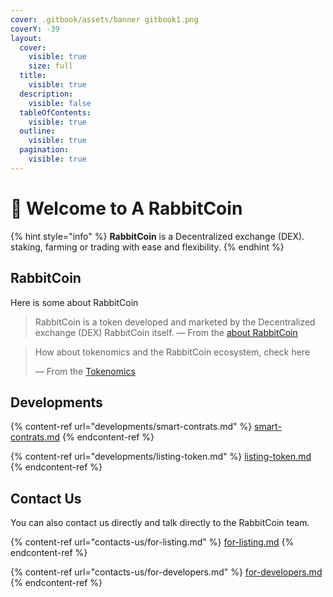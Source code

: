 ```yaml
---
cover: .gitbook/assets/banner gitbook1.png
coverY: -39
layout:
  cover:
    visible: true
    size: full
  title:
    visible: true
  description:
    visible: false
  tableOfContents:
    visible: true
  outline:
    visible: true
  pagination:
    visible: true
---
```


# 👋 Welcome to A RabbitCoin

{% hint style="info" %}
**RabbitCoin** is a Decentralized exchange (DEX). staking, farming or trading with ease and flexibility.
{% endhint %}

## RabbitCoin

Here is some about RabbitCoin

> RabbitCoin is a token developed and marketed by the Decentralized exchange (DEX) RabbitCoin itself. — From the [about RabbitCoin](rabbitcoin/about-me.md)

> How about tokenomics and the RabbitCoin ecosystem, check here
>
> — From the [Tokenomics](rabbitcoin/tokenomics.md)

## Developments

{% content-ref url="developments/smart-contrats.md" %}
[smart-contrats.md](developments/smart-contrats.md)
{% endcontent-ref %}

{% content-ref url="developments/listing-token.md" %}
[listing-token.md](developments/listing-token.md)
{% endcontent-ref %}

## Contact Us

You can also contact us directly and talk directly to the RabbitCoin team.

{% content-ref url="contacts-us/for-listing.md" %}
[for-listing.md](contacts-us/for-listing.md)
{% endcontent-ref %}

{% content-ref url="contacts-us/for-developers.md" %}
[for-developers.md](contacts-us/for-developers.md)
{% endcontent-ref %}

